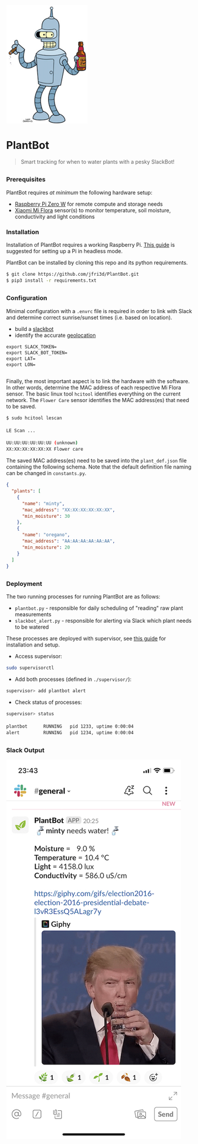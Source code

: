 ![alt text](assets/bender.png "PlantBot")
# PlantBot 

> Smart tracking for when to water plants with a pesky SlackBot!

##
### Prerequisites

PlantBot requires _at minimum_ the following hardware setup:

- [Raspberry Pi Zero W](https://www.raspberrypi.org/products/raspberry-pi-zero-w/) for remote compute and storage needs
- [Xiaomi Mi Flora](https://xiaomi-mi.com/sockets-and-sensors/xiaomi-huahuacaocao-flower-care-smart-monitor/) sensor(s) to monitor temperature, soil moisture, conductivity and light conditions

### Installation

Installation of PlantBot requires a working Raspberry Pi. [This guide](http://frederickvandenbosch.be/?p=2385) is suggested for setting up a Pi in headless mode.

PlantBot can be installed by cloning this repo and its python requirements.

```bash
$ git clone https://github.com/jfri3d/PlantBot.git
$ pip3 install -r requirements.txt
```

##
### Configuration

Minimal configuration with a `.envrc` file is required in order to link with Slack and determine correct sunrise/sunset times (i.e. based on location).

- build a [slackbot](https://api.slack.com/bot-users)
- identify the accurate [geolocation](https://www.latlong.net/) 

```text
export SLACK_TOKEN=
export SLACK_BOT_TOKEN=
export LAT=
export LON=
```

##

Finally, the most important aspect is to link the hardware with the software. In other words, determine the MAC address of each respective Mi Flora sensor. The basic linux tool `hcitool` identifies everything on the current network. The `Flower Care` sensor identifies the MAC address(es) that need to be saved.

```bash
$ sudo hcitool lescan

LE Scan ...

UU:UU:UU:UU:UU:UU (unknown)
XX:XX:XX:XX:XX:XX Flower care
```

The saved MAC address(es) need to be saved into the `plant_def.json` file containing the following schema. Note that the default definition file naming can be changed in `constants.py`.

```json
{
  "plants": [
    {
      "name": "minty",
      "mac_address": "XX:XX:XX:XX:XX:XX",
      "min_moisture": 30
    },
    {
      "name": "oregano",
      "mac_address": "AA:AA:AA:AA:AA:AA",
      "min_moisture": 20
    }
  ]
}

```

##
### Deployment

The two running processes for running PlantBot are as follows:

- `plantbot.py` - responsible for daily scheduling of "reading" raw plant measurements
- `slackbot_alert.py` - responsible for alerting via Slack which plant needs to be watered

These processes are deployed with supervisor, see [this guide](https://www.vultr.com/docs/installing-and-configuring-supervisor-on-ubuntu-16-04) for installation and setup.

- Access supervisor:
```bash
sudo supervisorctl
```

- Add both processes (defined in `./supervisor/`):
```bash
supervisor> add plantbot alert
```

- Check status of processes:
```bash
supervisor> status

plantbot      RUNNING   pid 1233, uptime 0:00:04
alert         RUNNING   pid 1234, uptime 0:00:04
```

##
### Slack Output

![alt text](assets/slack.jpeg "PlantBot")
